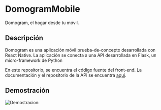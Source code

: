 # DomogramMobile

Domogram, el hogar desde tu móvil.

## Descripción

Domogram es una aplicación móvil prueba-de-concepto desarrollada con React Native. La aplicación se conecta a una API desarrollada en Flask, un micro-framework de Python

En este repositorio, se encuentra el código fuente del front-end. La documentación y el repositorio de la API se encuentra [aquí](https://github.com/yeguacelestial/DomogramMobileAPI/).

## Demostración

![Demostracion](../DomogramMobile/resources/demo.gif)